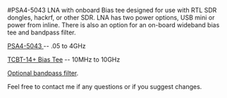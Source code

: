 #PSA4-5043 LNA with onboard Bias tee designed for use with RTL SDR dongles, hackrf, or other SDR. LNA has two power options, USB mini or power from inline. There is also an option for an on-board wideband bias tee and bandpass filter.

[PSA4-5043 ](http://www.minicircuits.com/pdfs/PSA4-5043+.pdf) -- .05 to 4GHz  

[TCBT-14+ Bias Tee](http://www.minicircuits.com/pdfs/TCBT-14+.pdf) -- 10MHz to 10GHz  

[Optional bandpass filter](http://www.minicircuits.com/products/filters_sm_bandpass.shtml). 

Feel free to contact me  if any questions or if you suggest changes. 

